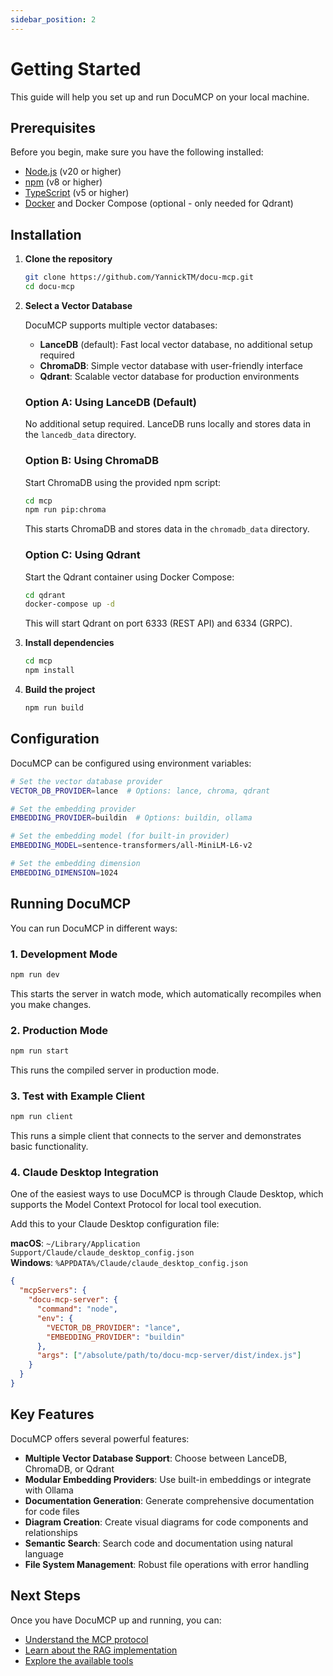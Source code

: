 ```yaml
---
sidebar_position: 2
---
```


# Getting Started

This guide will help you set up and run DocuMCP on your local machine.

## Prerequisites

Before you begin, make sure you have the following installed:

- [Node.js](https://nodejs.org/) (v20 or higher)
- [npm](https://www.npmjs.com/) (v8 or higher)
- [TypeScript](https://www.typescriptlang.org/) (v5 or higher)
- [Docker](https://www.docker.com/) and Docker Compose (optional - only needed for Qdrant)

## Installation

1. **Clone the repository**

   ```bash
   git clone https://github.com/YannickTM/docu-mcp.git
   cd docu-mcp
   ```

2. **Select a Vector Database**

   DocuMCP supports multiple vector databases:

   - **LanceDB** (default): Fast local vector database, no additional setup required
   - **ChromaDB**: Simple vector database with user-friendly interface
   - **Qdrant**: Scalable vector database for production environments

   ### Option A: Using LanceDB (Default)

   No additional setup required. LanceDB runs locally and stores data in the `lancedb_data` directory.

   ### Option B: Using ChromaDB

   Start ChromaDB using the provided npm script:

   ```bash
   cd mcp
   npm run pip:chroma
   ```

   This starts ChromaDB and stores data in the `chromadb_data` directory.

   ### Option C: Using Qdrant

   Start the Qdrant container using Docker Compose:

   ```bash
   cd qdrant
   docker-compose up -d
   ```

   This will start Qdrant on port 6333 (REST API) and 6334 (GRPC).

3. **Install dependencies**

   ```bash
   cd mcp
   npm install
   ```

4. **Build the project**

   ```bash
   npm run build
   ```

## Configuration

DocuMCP can be configured using environment variables:

```bash
# Set the vector database provider
VECTOR_DB_PROVIDER=lance  # Options: lance, chroma, qdrant

# Set the embedding provider
EMBEDDING_PROVIDER=buildin  # Options: buildin, ollama

# Set the embedding model (for built-in provider)
EMBEDDING_MODEL=sentence-transformers/all-MiniLM-L6-v2

# Set the embedding dimension
EMBEDDING_DIMENSION=1024
```

## Running DocuMCP

You can run DocuMCP in different ways:

### 1. Development Mode

```bash
npm run dev
```

This starts the server in watch mode, which automatically recompiles when you make changes.

### 2. Production Mode

```bash
npm run start
```

This runs the compiled server in production mode.

### 3. Test with Example Client

```bash
npm run client
```

This runs a simple client that connects to the server and demonstrates basic functionality.

### 4. Claude Desktop Integration

One of the easiest ways to use DocuMCP is through Claude Desktop, which supports the Model Context Protocol for local tool execution.

Add this to your Claude Desktop configuration file:

**macOS**: `~/Library/Application Support/Claude/claude_desktop_config.json`  
**Windows**: `%APPDATA%/Claude/claude_desktop_config.json`

```json
{
  "mcpServers": {
    "docu-mcp-server": {
      "command": "node",
      "env": {
        "VECTOR_DB_PROVIDER": "lance",
        "EMBEDDING_PROVIDER": "buildin"
      },
      "args": ["/absolute/path/to/docu-mcp-server/dist/index.js"]
    }
  }
}
```

## Key Features

DocuMCP offers several powerful features:

- **Multiple Vector Database Support**: Choose between LanceDB, ChromaDB, or Qdrant
- **Modular Embedding Providers**: Use built-in embeddings or integrate with Ollama
- **Documentation Generation**: Generate comprehensive documentation for code files
- **Diagram Creation**: Create visual diagrams for code components and relationships
- **Semantic Search**: Search code and documentation using natural language
- **File System Management**: Robust file operations with error handling

## Next Steps

Once you have DocuMCP up and running, you can:

- [Understand the MCP protocol](./fundamentals/mcp.md)
- [Learn about the RAG implementation](./fundamentals/rag.md)
- [Explore the available tools](./mcp/tools/)
